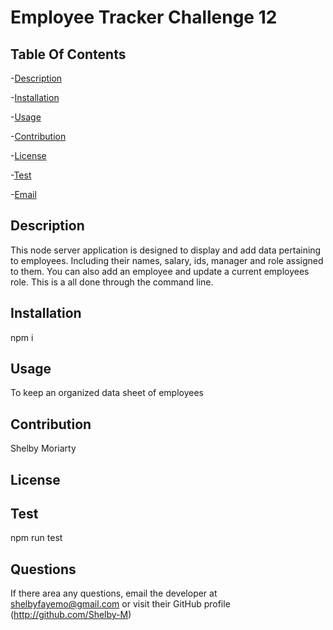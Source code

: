 # Employee Tracker Challenge 12
   
  

## Table Of Contents
-[Description](#description)

-[Installation](#installation)

-[Usage](#usage)

-[Contribution](#contribution)

-[License](#license)

-[Test](#test)

-[Email](#Email)


## Description
This node server application is designed to display and add data pertaining to employees. Including their names, salary, ids,  manager and role  assigned to them. You can also add an employee and update a current employees role. This is a all done through the command line.



## Installation
npm i


## Usage
To keep an organized data sheet of employees


## Contribution
Shelby Moriarty 


## License
 


## Test
npm run test

## Questions
If there area any questions, email the developer at 
<shelbyfayemo@gmail.com> or visit their GitHub profile
(http://github.com/Shelby-M)
